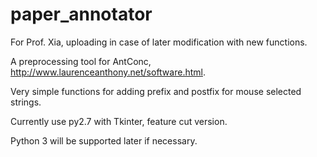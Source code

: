 # paper_annotator
For Prof. Xia, uploading in case of later modification with new functions.

A preprocessing tool for AntConc, http://www.laurenceanthony.net/software.html.

Very simple functions for adding prefix and postfix for mouse selected strings.

Currently use py2.7 with Tkinter, feature cut version.

Python 3 will be supported later if necessary. 
